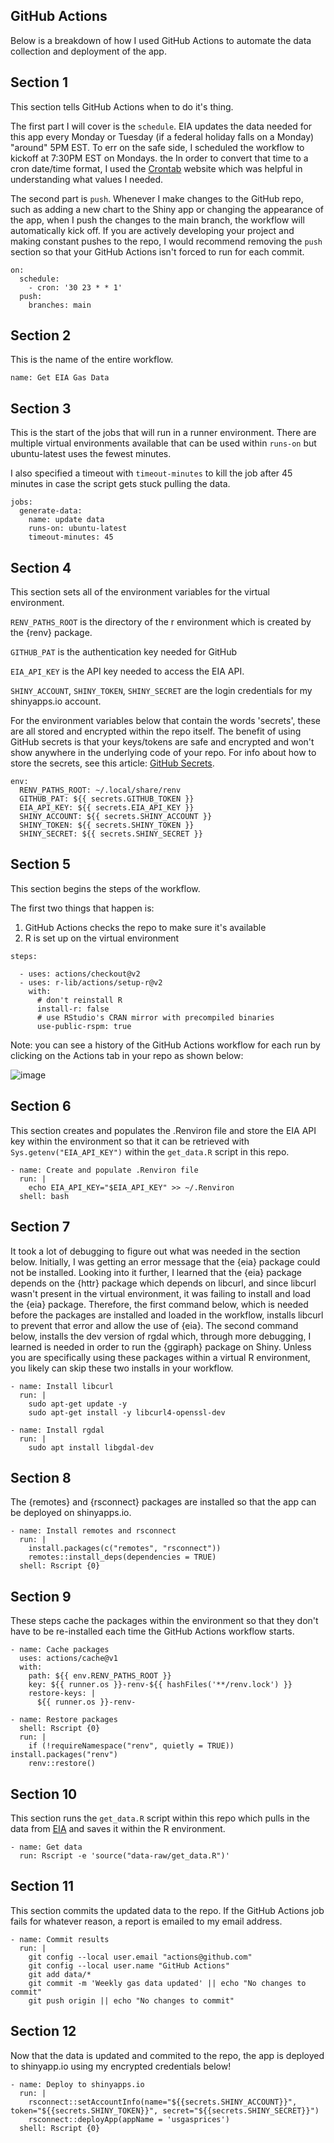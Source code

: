 ## GitHub Actions

Below is a breakdown of how I used GitHub Actions to automate the data collection and deployment of the app.

## Section 1

This section tells GitHub Actions when to do it's thing.

The first part I will cover is the `schedule`. EIA updates the data needed for this app every Monday or Tuesday (if a federal holiday falls on a Monday) "around" 5PM EST. To err on the safe side, I scheduled the workflow to kickoff at 7:30PM EST on Mondays. the In order to convert that time to a cron date/time format, I used the [Crontab](https://crontab.guru/#30_23_*_*_1) website which was helpful in understanding what values I needed.

The second part is `push`. Whenever I make changes to the GitHub repo, such as adding a new chart to the Shiny app or changing the appearance of the app, when I push the changes to the main branch, the workflow will automatically kick off. If you are actively developing your project and making constant pushes to the repo, I would recommend removing the `push` section so that your GitHub Actions isn't forced to run for each commit.

```
on:
  schedule:
    - cron: '30 23 * * 1'
  push:
    branches: main
```

## Section 2

This is the name of the entire workflow.

```
name: Get EIA Gas Data
```

## Section 3

This is the start of the jobs that will run in a runner environment. There are multiple virtual environments available that can be used within `runs-on` but ubuntu-latest uses the fewest minutes. 

I also specified a timeout with `timeout-minutes` to kill the job after 45 minutes in case the script gets stuck pulling the data.

```
jobs:
  generate-data:
    name: update data
    runs-on: ubuntu-latest
    timeout-minutes: 45
```

## Section 4

This section sets all of the environment variables for the virtual environment.

`RENV_PATHS_ROOT` is the directory of the r environment which is created by the {renv} package. 

`GITHUB_PAT` is the authentication key needed for GitHub

`EIA_API_KEY` is the API key needed to access the EIA API.

`SHINY_ACCOUNT`, `SHINY_TOKEN`, `SHINY_SECRET` are the login credentials for my shinyapps.io account.

For the environment variables below that contain the words 'secrets', these are all stored and encrypted within the repo itself. The benefit of using GitHub secrets is that your keys/tokens are safe and encrypted and won't show anywhere in the underlying code of your repo. For info about how to store the secrets, see this article: [GitHub Secrets](https://docs.github.com/en/actions/security-guides/encrypted-secrets).

```
env:
  RENV_PATHS_ROOT: ~/.local/share/renv
  GITHUB_PAT: ${{ secrets.GITHUB_TOKEN }}
  EIA_API_KEY: ${{ secrets.EIA_API_KEY }}
  SHINY_ACCOUNT: ${{ secrets.SHINY_ACCOUNT }}
  SHINY_TOKEN: ${{ secrets.SHINY_TOKEN }}
  SHINY_SECRET: ${{ secrets.SHINY_SECRET }}
```

## Section 5

This section begins the steps of the workflow.

The first two things that happen is:
1) GitHub Actions checks the repo to make sure it's available
2) R is set up on the virtual environment

```
steps:

  - uses: actions/checkout@v2
  - uses: r-lib/actions/setup-r@v2
    with:
      # don't reinstall R
      install-r: false
      # use RStudio's CRAN mirror with precompiled binaries
      use-public-rspm: true
```

Note: you can see a history of the GitHub Actions workflow for each run by clicking on the Actions tab in your repo as shown below:

![image](https://user-images.githubusercontent.com/17436783/177876462-aa9c707e-2bf4-4fce-adb8-113252ef64c6.png)

## Section 6

This section creates and populates the .Renviron file and store the EIA API key within the environment so that it can be retrieved with `Sys.getenv("EIA_API_KEY")` within the `get_data.R` script in this repo.

```
- name: Create and populate .Renviron file
  run: |
    echo EIA_API_KEY="$EIA_API_KEY" >> ~/.Renviron
  shell: bash
```

## Section 7

It took a lot of debugging to figure out what was needed in the section below. Initially, I was getting an error message that the {eia} package could not be installed. Looking into it further, I learned that the {eia} package depends on the {httr} package which depends on libcurl, and since libcurl wasn't present in the virtual environment, it was failing to install and load the {eia} package. Therefore, the first command below, which is needed before the packages are installed and loaded in the workflow, installs libcurl to prevent that error and allow the use of {eia}. The second command below, installs the dev version of rgdal which, through more debugging, I learned is needed in order to run the {ggiraph} package on Shiny. Unless you are specifically using these packages within a virtual R environment, you likely can skip these two installs in your workflow.  

```
- name: Install libcurl
  run: |
    sudo apt-get update -y
    sudo apt-get install -y libcurl4-openssl-dev
    
- name: Install rgdal 
  run: |
    sudo apt install libgdal-dev 
```

## Section 8

The {remotes} and {rsconnect} packages are installed so that the app can be deployed on shinyapps.io.

```
- name: Install remotes and rsconnect
  run: |
    install.packages(c("remotes", "rsconnect"))
    remotes::install_deps(dependencies = TRUE)
  shell: Rscript {0}
```

## Section 9

These steps cache the packages within the environment so that they don't have to be re-installed each time the GitHub Actions workflow starts.

```
- name: Cache packages
  uses: actions/cache@v1
  with:
    path: ${{ env.RENV_PATHS_ROOT }}
    key: ${{ runner.os }}-renv-${{ hashFiles('**/renv.lock') }}
    restore-keys: |
      ${{ runner.os }}-renv-

- name: Restore packages
  shell: Rscript {0}
  run: |
    if (!requireNamespace("renv", quietly = TRUE)) install.packages("renv")
    renv::restore()
```

## Section 10

This section runs the `get_data.R` script within this repo which pulls in the data from [EIA](https://www.eia.gov/petroleum/gasdiesel/) and saves it within the R environment.

```
- name: Get data
  run: Rscript -e 'source("data-raw/get_data.R")'
```

## Section 11

This section commits the updated data to the repo. If the GitHub Actions job fails for whatever reason, a report is emailed to my email address.

```
- name: Commit results
  run: |
    git config --local user.email "actions@github.com"
    git config --local user.name "GitHub Actions"
    git add data/*
    git commit -m 'Weekly gas data updated' || echo "No changes to commit"
    git push origin || echo "No changes to commit"
```

## Section 12

Now that the data is updated and commited to the repo, the app is deployed to shinyapp.io using my encrypted credentials below!

```
- name: Deploy to shinyapps.io
  run: |
    rsconnect::setAccountInfo(name="${{secrets.SHINY_ACCOUNT}}", token="${{secrets.SHINY_TOKEN}}", secret="${{secrets.SHINY_SECRET}}")
    rsconnect::deployApp(appName = 'usgasprices')
  shell: Rscript {0}
```
